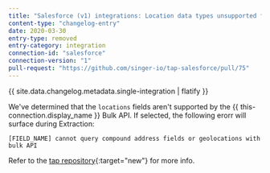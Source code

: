 ```yaml
---
title: "Salesforce (v1) integrations: Location data types unsupported for Bulk API"
content-type: "changelog-entry"
date: 2020-03-30
entry-type: removed
entry-category: integration
connection-id: "salesforce"
connection-version: "1"
pull-request: "https://github.com/singer-io/tap-salesforce/pull/75"
---
```

{{ site.data.changelog.metadata.single-integration | flatify }}

We've determined that the `locations` fields aren't supported by the {{ this-connection.display_name }} Bulk API. If selected, the following erorr will surface during Extraction:

```shell
[FIELD_NAME] cannot query compound address fields or geolocations with bulk API
```

Refer to the [tap repository](https://github.com/singer-io/tap-salesforce/blob/master/Blacklisting.md){:target="new"} for more info.